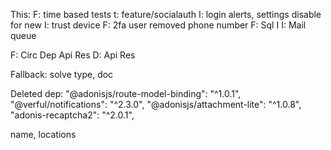 This:
F: time based tests
t: feature/socialauth
I: login alerts, settings disable for new
I: trust device
F: 2fa user removed phone number
F: Sql I
I: Mail queue


F: Circ Dep Api Res
D: Api Res


Fallback: solve type, doc




Deleted dep:
"@adonisjs/route-model-binding": "^1.0.1",
"@verful/notifications": "^2.3.0",
"@adonisjs/attachment-lite": "^1.0.8",
"adonis-recaptcha2": "^2.0.1",



name, locations